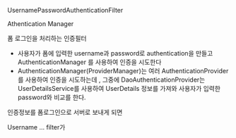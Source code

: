 UsernamePasswordAuthenticationFilter

Athentication Manager 

폼 로그인을 처리하는 인증필터
- 사용자가 폼에 입력한 username과 password로 authentication을 만들고
AuthenticationManager 를 사용하여 인증을 시도한다
- AuthenticationManager(ProviderManager)는 여러 AuthenticationProvider를 사용하여
인증을 시도하는데 , 그중에 DaoAuthenticationProvider는 UserDetailsService를 사용하여 UserDetails 정보를 가져와
사용자가 입력한 password와 비교를 한다.


인증정보를 폼로그인으로 서버로 보내게 되면

Username ... filter가 